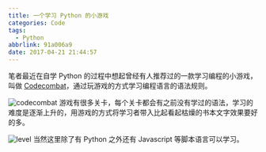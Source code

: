 ```yaml
---
title: 一个学习 Python 的小游戏
categories: Code
tags:
  - Python
abbrlink: 91a006a9
date: 2017-04-21 21:44:57
---
```

笔者最近在自学 Python 的过程中想起曾经有人推荐过的一款学习编程的小游戏，叫做 [Codecombat](https://cn.codecombat.com)，通过玩游戏的方式学习编程语言的语法规则。
<!--more-->
![codecombat](https://skyhive-blog-1252738260.cos.ap-shanghai.myqcloud.com/pic%2Fcodecombat.png)
游戏有很多关卡，每个关卡都会有之前没有学过的语法，学习的难度是逐渐上升的，用游戏的方式将学习者带入比起看起枯燥的书本文字效果要好的多。

![level](https://skyhive-blog-1252738260.cos.ap-shanghai.myqcloud.com/pic%2Flevel.png)
当然这里除了有 Python 之外还有 Javascript 等脚本语言可以学习。

